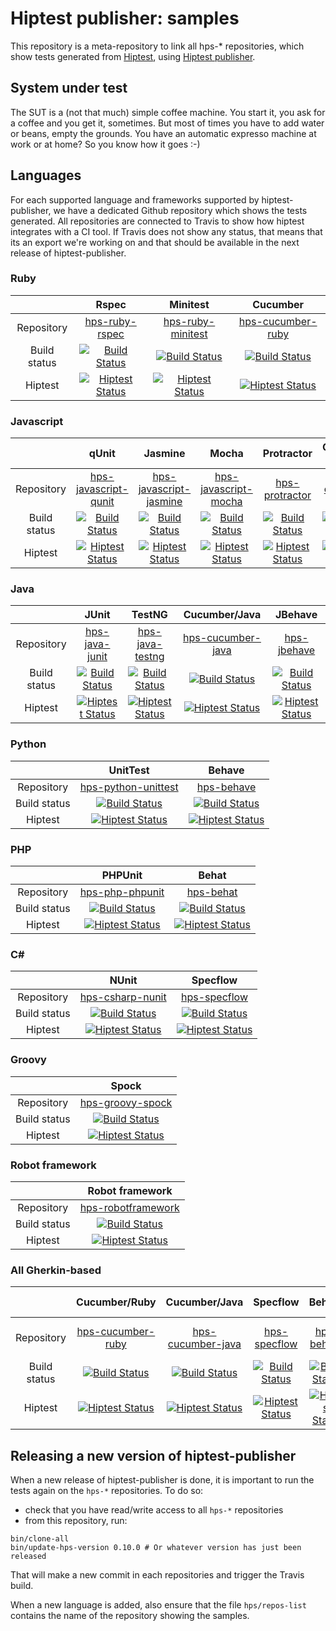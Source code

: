 Hiptest publisher: samples
=======================

This repository is a meta-repository to link all hps-* repositories, which show tests generated from [Hiptest](https://hiptest.com), using [Hiptest publisher](https://github.com/hiptest/hiptest-publisher).


System under test
------------------

The SUT is a (not that much) simple coffee machine. You start it, you ask for a coffee and you get it, sometimes. But most of times you have to add water or beans, empty the grounds. You have an automatic expresso machine at work or at home? So you know how it goes :-)

Languages
----------

For each supported language and frameworks supported by hiptest-publisher, we have a dedicated Github repository which shows the tests generated. All repositories are connected to Travis to show how hiptest integrates with a CI tool.
If Travis does not show any status, that means that its an export we're working on and that should be available in the next release of hiptest-publisher.

### Ruby

| | Rspec  | Minitest  | Cucumber  |
|:-:|:-:|:-:|:-:|
| Repository   | [hps-ruby-rspec](https://github.com/hiptest/hps-ruby-rspec) | [hps-ruby-minitest](https://github.com/hiptest/hps-ruby-minitest) | [hps-cucumber-ruby](https://github.com/hiptest/hps-cucumber-ruby) |
| Build status | [![Build Status](https://travis-ci.org/hiptest/hps-ruby-rspec.svg?branch=master)](https://travis-ci.org/hiptest/hps-ruby-rspec) | [![Build Status](https://travis-ci.org/hiptest/hps-ruby-minitest.svg?branch=master)](https://travis-ci.org/hiptest/hps-ruby-minitest) | [![Build Status](https://travis-ci.org/hiptest/hps-cucumber-ruby.svg?branch=master)](https://travis-ci.org/hiptest/hps-cucumber-ruby) |
| Hiptest | [![Hiptest Status](https://app.hiptest.com/badges/test_run/1354)](https://app.hiptest.com/projects/1512/test-runs/1354) | [![Hiptest Status](https://app.hiptest.com/badges/test_run/1356)](https://app.hiptest.com/projects/1512/test-runs/1356) | [![Hiptest Status](https://app.hiptest.com/badges/test_run/3507)](https://app.hiptest.com/projects/1512/test-runs/3507) |


### Javascript

|  | qUnit | Jasmine | Mocha | Protractor | Cucumber-js |
|:-:|:-:|:-:|:-:|:-:|:-:|
| Repository | [hps-javascript-qunit](https://github.com/hiptest/hps-javascript-qunit) | [hps-javascript-jasmine](https://github.com/hiptest/hps-javascript-jasmine) | [hps-javascript-mocha](https://github.com/hiptest/hps-javascript-mocha) | [hps-protractor](https://github.com/hiptest/hps-protractor) | [hps-cucumber-javascript](https://github.com/hiptest/hps-cucumber-javascript) |
| Build status | [![Build Status](https://travis-ci.org/hiptest/hps-javascript-qunit.svg?branch=master)](https://travis-ci.org/hiptest/hps-javascript-qunit) | [![Build Status](https://travis-ci.org/hiptest/hps-javascript-jasmine.svg?branch=master)](https://travis-ci.org/hiptest/hps-javascript-jasmine) | [![Build Status](https://travis-ci.org/hiptest/hps-javascript-mocha.svg?branch=master)](https://travis-ci.org/hiptest/hps-javascript-mocha) | [![Build Status](https://travis-ci.org/hiptest/hps-protractor.svg?branch=master)](https://travis-ci.org/hiptest/hps-protractor) | [![Build Status](https://travis-ci.org/hiptest/hps-cucumber-javascript.svg?branch=master)](https://travis-ci.org/hiptest/hps-cucumber-javascript) |
| Hiptest | [![Hiptest Status](https://app.hiptest.com/badges/test_run/1966)](https://app.hiptest.com/projects/1512/test-runs/1966) | [![Hiptest Status](https://app.hiptest.com/badges/test_run/1979)](https://app.hiptest.com/projects/1512/test-runs/1979) | [![Hiptest Status](https://app.hiptest.com/badges/test_run/11085)](https://app.hiptest.com/projects/1512/test-runs/11085) | [![Hiptest Status](https://app.hiptest.com/badges/test_run/52538)](https://app.hiptest.com/projects/1512/test-runs/52538) | [![Hiptest Status](https://app.hiptest.com/badges/test_run/16534)](https://app.hiptest.com/projects/1512/test-runs/16534) |

### Java

|  | JUnit | TestNG | Cucumber/Java | JBehave |
|:-:|:-:|:-:|:-:| :-: |
| Repository | [hps-java-junit](https://github.com/hiptest/hps-java-junit) | [hps-java-testng](https://github.com/hiptest/hps-java-testng) | [hps-cucumber-java](https://github.com/hiptest/hps-cucumber-java) | [hps-jbehave](https://github.com/hiptest/hps-jbehave) |
| Build status | [![Build Status](https://travis-ci.org/hiptest/hps-java-junit.svg?branch=master)](https://travis-ci.org/hiptest/hps-java-junit) | [![Build Status](https://travis-ci.org/hiptest/hps-java-testng.svg?branch=master)](https://travis-ci.org/hiptest/hps-java-testng) | [![Build Status](https://travis-ci.org/hiptest/hps-cucumber-java.svg?branch=master)](https://travis-ci.org/hiptest/hps-cucumber-java) | [![Build Status](https://travis-ci.org/hiptest/hps-jbehave.svg?branch=master)](https://travis-ci.org/hiptest/hps-jbehave) |
| Hiptest | [![Hiptest Status](https://app.hiptest.com/badges/test_run/1358)](https://app.hiptest.com/projects/1512/test-runs/1358) | [![Hiptest Status](https://app.hiptest.com/badges/test_run/1359)](https://app.hiptest.com/projects/1512/test-runs/1359) | [![Hiptest Status](https://app.hiptest.com/badges/test_run/10248)](https://app.hiptest.com/projects/1512/test-runs/10248) | [![Hiptest Status](https://app.hiptest.com/badges/test_run/162509)](https://app.hiptest.com/projects/1512/test-runs/162509/overview) |

### Python

|  | UnitTest | Behave |
|:-:|:-:|:-:|
| Repository | [hps-python-unittest](https://github.com/hiptest/hps-python-unittest) | [hps-behave](https://github.com/hiptest/hps-behave) |
| Build status | [![Build Status](https://travis-ci.org/hiptest/hps-python-unittest.svg?branch=master)](https://travis-ci.org/hiptest/hps-python-unittest) | [![Build Status](https://travis-ci.org/hiptest/hps-behave.svg?branch=master)](https://travis-ci.org/hiptest/hps-behave) |
| Hiptest | [![Hiptest Status](https://app.hiptest.com/badges/test_run/1357)](https://app.hiptest.com/projects/1512/test-runs/1357) | [![Hiptest Status](https://app.hiptest.com/badges/test_run/16134)](https://app.hiptest.com/projects/1512/test-runs/16134) |

### PHP

|  | PHPUnit | Behat |
|:-:|:-:|:-:|
| Repository | [hps-php-phpunit](https://github.com/hiptest/hps-php-phpunit) | [hps-behat](https://github.com/hiptest/hps-behat) |
| Build status | [![Build Status](https://travis-ci.org/hiptest/hps-php-phpunit.svg?branch=master)](https://travis-ci.org/hiptest/hps-php-phpunit) | [![Build Status](https://travis-ci.org/hiptest/hps-behat.svg?branch=master)](https://travis-ci.org/hiptest/hps-behat) |
| Hiptest | [![Hiptest Status](https://app.hiptest.com/badges/test_run/11084)](https://app.hiptest.com/projects/1512/test-runs/11084) | [![Hiptest Status](https://app.hiptest.com/badges/test_run/16135)](https://app.hiptest.com/projects/1512/test-runs/16135) |

### C#

|  | NUnit | Specflow |
|:-:|:-:|:-:|
| Repository | [hps-csharp-nunit](https://github.com/hiptest/hps-csharp-nunit) | [hps-specflow](https://github.com/hiptest/hps-specflow) |
| Build status | [![Build Status](https://travis-ci.org/hiptest/hps-csharp-nunit.svg?branch=master)](https://travis-ci.org/hiptest/hps-csharp-nunit) | [![Build Status](https://travis-ci.org/hiptest/hps-specflow.svg?branch=master)](https://travis-ci.org/hiptest/hps-specflow) |
| Hiptest | [![Hiptest Status](https://app.hiptest.com/badges/test_run/9861)](https://app.hiptest.com/projects/1512/test-runs/9861) | [![Hiptest Status](https://app.hiptest.com/badges/test_run/9941)](https://app.hiptest.com/projects/1512/test-runs/9941) |

### Groovy

|   | Spock |
|:-:|  :-:  |
| Repository   | [hps-groovy-spock](https://github.com/hiptest/hps-groovy-spock) |
| Build status | [![Build Status](https://travis-ci.org/hiptest/hps-groovy-spock.svg?branch=master)](https://travis-ci.org/hiptest/hps-groovy-spock) |
| Hiptest      | [![Hiptest Status](https://app.hiptest.com/badges/test_run/81415)](https://app.hiptest.com/projects/1512/test-runs/81415) |

### Robot framework

|  | Robot framework |
|:-:|:-:|
| Repository | [hps-robotframework](https://github.com/hiptest/hps-robotframework) |
| Build status | [![Build Status](https://travis-ci.org/hiptest/hps-robotframework.svg?branch=master)](https://travis-ci.org/hiptest/hps-robotframework) |
| Hiptest | [![Hiptest Status](https://app.hiptest.com/badges/test_run/1360)](https://app.hiptest.com/projects/1512/test-runs/1360) |

### All Gherkin-based

|  | Cucumber/Ruby | Cucumber/Java | Specflow | Behave | Behat | Cucumber-js |
|:-:|:-:|:-:|:-:|:-:|:-:|:-:|
| Repository | [hps-cucumber-ruby](https://github.com/hiptest/hps-cucumber-ruby) | [hps-cucumber-java](https://github.com/hiptest/hps-cucumber-java) | [hps-specflow](https://github.com/hiptest/hps-specflow) | [hps-behave](https://github.com/hiptest/hps-behave) | [hps-behat](https://github.com/hiptest/hps-behat) | [hps-cucumber-javascript](https://github.com/hiptest/hps-cucumber-javascript) |
| Build status | [![Build Status](https://travis-ci.org/hiptest/hps-cucumber-ruby.svg?branch=master)](https://travis-ci.org/hiptest/hps-cucumber-ruby) | [![Build Status](https://travis-ci.org/hiptest/hps-cucumber-java.svg?branch=master)](https://travis-ci.org/hiptest/hps-cucumber-java) | [![Build Status](https://travis-ci.org/hiptest/hps-specflow.svg?branch=master)](https://travis-ci.org/hiptest/hps-specflow) | [![Build Status](https://travis-ci.org/hiptest/hps-behave.svg?branch=master)](https://travis-ci.org/hiptest/hps-behave) | [![Build Status](https://travis-ci.org/hiptest/hps-behat.svg?branch=master)](https://travis-ci.org/hiptest/hps-behat) | [![Build Status](https://travis-ci.org/hiptest/hps-cucumber-javascript.svg?branch=master)](https://travis-ci.org/hiptest/hps-cucumber-javascript) |
| Hiptest | [![Hiptest Status](https://app.hiptest.com/badges/test_run/3507)](https://app.hiptest.com/projects/1512/test-runs/3507) | [![Hiptest Status](https://app.hiptest.com/badges/test_run/10248)](https://app.hiptest.com/projects/1512/test-runs/10248) | [![Hiptest Status](https://app.hiptest.com/badges/test_run/9941)](https://app.hiptest.com/projects/1512/test-runs/9941) | [![Hiptest Status](https://app.hiptest.com/badges/test_run/16134)](https://app.hiptest.com/projects/1512/test-runs/16134) | [![Hiptest Status](https://app.hiptest.com/badges/test_run/16135)](https://app.hiptest.com/projects/1512/test-runs/16135) | [![Hiptest Status](https://app.hiptest.com/badges/test_run/16534)](https://app.hiptest.com/projects/1512/test-runs/16534) |

Releasing a new version of hiptest-publisher
--------------------------------------------

When a new release of hiptest-publisher is done, it is important to run the tests again on the ``hps-*`` repositories. To do so:
 - check that you have read/write access to all ``hps-*`` repositories
 - from this repository, run:

```shell
bin/clone-all
bin/update-hps-version 0.10.0 # Or whatever version has just been released
```

That will make a new commit in each repositories and trigger the Travis build.

When a new language is added, also ensure that the file ``hps/repos-list`` contains the name of the repository showing the samples.

